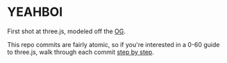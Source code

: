 # YEAHBOI

First shot at three.js, modeled off the [OG](https://github.com/57963/57963.github.io).

This repo commits are fairly atomic, so if you're interested in a 0-60 guide to three.js, walk through each commit [step by step](https://soapstone.mradford.com/yeahboi-in-threejs).
